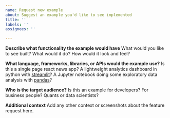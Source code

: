 ```yaml
---
name: Request new example
about: Suggest an example you'd like to see implemented
title: ''
labels: ''
assignees: ''

---
```


**Describe what functionality the example would have**
What would you like to see built? What would it do? How would it look and feel?

**What language, frameworks, libraries, or APIs would the example use?**
Is this a single page react news app? A lightweight analytics dashboard in python with [streamlit](https://streamlit.io)? A Jupyter notebook doing some exploratory data analysis with [pandas](https://pandas.pydata.org)?

**Who is the target audience?**
Is this an example for developers? For business people? Quants or data scientists?

**Additional context**
Add any other context or screenshots about the feature request here.
